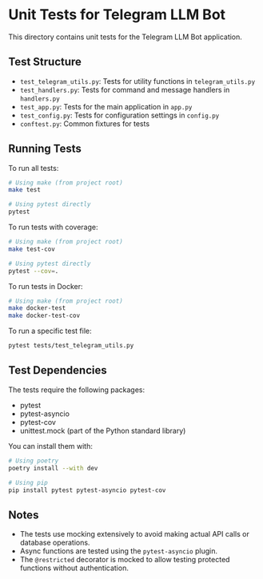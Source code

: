# Unit Tests for Telegram LLM Bot

This directory contains unit tests for the Telegram LLM Bot application.

## Test Structure

- `test_telegram_utils.py`: Tests for utility functions in `telegram_utils.py`
- `test_handlers.py`: Tests for command and message handlers in `handlers.py`
- `test_app.py`: Tests for the main application in `app.py`
- `test_config.py`: Tests for configuration settings in `config.py`
- `conftest.py`: Common fixtures for tests

## Running Tests

To run all tests:

```bash
# Using make (from project root)
make test

# Using pytest directly
pytest
```

To run tests with coverage:

```bash
# Using make (from project root)
make test-cov

# Using pytest directly
pytest --cov=.
```

To run tests in Docker:

```bash
# Using make (from project root)
make docker-test
make docker-test-cov
```

To run a specific test file:

```bash
pytest tests/test_telegram_utils.py
```

## Test Dependencies

The tests require the following packages:
- pytest
- pytest-asyncio
- pytest-cov
- unittest.mock (part of the Python standard library)

You can install them with:

```bash
# Using poetry
poetry install --with dev

# Using pip
pip install pytest pytest-asyncio pytest-cov
```

## Notes

- The tests use mocking extensively to avoid making actual API calls or database operations.
- Async functions are tested using the `pytest-asyncio` plugin.
- The `@restricted` decorator is mocked to allow testing protected functions without authentication. 